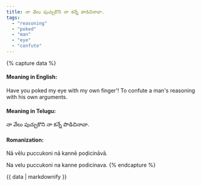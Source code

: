 ```yaml
---
title: నా వేలు పుచ్చుకొని నా కన్నే పొడిచినావా.
tags:
  - "reasoning"
  - "poked"
  - "man"
  - "eye"
  - "confute"
---
```


{% capture data %}
#### Meaning in English:
Have you poked my eye with my own finger'!
To confute a man's reasoning with his own arguments.

#### Meaning in Telugu:
నా వేలు పుచ్చుకొని నా కన్నే పొడిచినావా.

#### Romanization:
Nā vēlu puccukoni nā kannē poḍicināvā.

Na velu puccukoni na kanne podicinava.
{% endcapture %}

{{ data | markdownify }}


